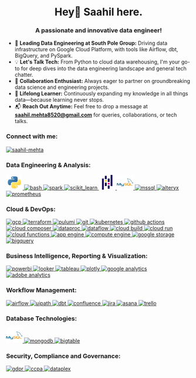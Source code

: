 <h1 align="center">Hey🤗 Saahil here.</h1>
<h3 align="center">A passionate and innovative data engineer!</h3>

- 🎯 **Leading Data Engineering at South Pole Group:** Driving data infrastructure on Google Cloud Platform, with tools like Airflow, dbt, BigQuery, and PySpark.
- 💡 **Let's Talk Tech:** From Python to cloud data warehousing, I'm your go-to for deep dives into the data engineering landscape and general tech chatter.
- 🤝 **Collaboration Enthusiast:** Always eager to partner on groundbreaking data science and engineering projects.
- 🌟 **Lifelong Learner:** Continuously expanding my knowledge in all things data—because learning never stops.
- 📬 **Reach Out Anytime:** Feel free to drop a message at **saahil.mehta8520@gmail.com** for queries, collaborations, or tech talks.

<h3 align="left">Connect with me:</h3>
<p align="left">
<a href="https://linkedin.com/in/saahil-mehta" target="blank"><img align="center" src="https://raw.githubusercontent.com/rahuldkjain/github-profile-readme-generator/master/src/images/icons/Social/linked-in-alt.svg" alt="saahil-mehta" height="30" width="45" /></a>
</p>

<h3 align="left">Data Engineering & Analysis:</h3>
<p align="left">
  <a href="https://www.python.org" target="_blank" rel="noreferrer">
    <img src="https://raw.githubusercontent.com/devicons/devicon/master/icons/python/python-original.svg" alt="python" width="45" height="40"/>
  </a>
  <a href="https://www.gnu.org/software/bash/" target="_blank" rel="noreferrer">
    <img src="https://upload.wikimedia.org/wikipedia/commons/thumb/2/20/Bash_Logo_black_and_white_icon_only.svg/672px-Bash_Logo_black_and_white_icon_only.svg.png" alt="bash" width="45" height="40"/>
  </a>
  <a href="https://spark.apache.org/" target="_blank" rel="noreferrer">
    <img src="https://www.vectorlogo.zone/logos/apache_spark/apache_spark-icon.svg" alt="spark" width="45" height="40"/>
  </a>
  <a href="https://scikit-learn.org/" target="_blank" rel="noreferrer">
    <img src="https://upload.wikimedia.org/wikipedia/commons/0/05/Scikit_learn_logo_small.svg" alt="scikit_learn" width="45" height="40"/>
  </a>
  <a href="https://pandas.pydata.org/" target="_blank" rel="noreferrer">
    <img src="https://raw.githubusercontent.com/devicons/devicon/2ae2a900d2f041da66e950e4d48052658d850630/icons/pandas/pandas-original.svg" alt="pandas" width="45" height="40"/>
  </a>
  <a href="https://www.mysql.com/" target="_blank" rel="noreferrer">
    <img src="https://raw.githubusercontent.com/devicons/devicon/master/icons/mysql/mysql-original-wordmark.svg" alt="mysql" width="45" height="40"/>
  </a>
  <a href="https://www.microsoft.com/en-us/sql-server" target="_blank" rel="noreferrer">
    <img src="https://www.svgrepo.com/show/303229/microsoft-sql-server-logo.svg" alt="mssql" width="45" height="40"/>
  </a>
  <a href="https://www.alteryx.com/" target="_blank" rel="noreferrer">
    <img src="https://upload.wikimedia.org/wikipedia/commons/e/ec/Alteryx_logo.svg" alt="alteryx" width="45" height="40"/>
  </a>
  <a href="https://prometheus.io/docs/prometheus/latest/querying/basics/" target="_blank" rel="noreferrer">
    <img src="https://upload.wikimedia.org/wikipedia/commons/3/38/Prometheus_software_logo.svg" alt="prometheus" width="45" height="40"/>
  </a>
</p>

<h3 align="left">Cloud & DevOps:</h3>
<p align="left">
  <a href="https://cloud.google.com" target="_blank" rel="noreferrer">
    <img src="https://www.vectorlogo.zone/logos/google_cloud/google_cloud-icon.svg" alt="gcp" width="45" height="40"/>
  </a>
  <a href="https://www.terraform.io/" target="_blank" rel="noreferrer">
    <img src="https://www.svgrepo.com/show/376353/terraform.svg" alt="terraform" width="45" height="40"/>
  </a>
  <a href="https://www.pulumi.com/" target="_blank" rel="noreferrer">
    <img src="https://www.pulumi.com/logos/brand/logo-on-white.svg" alt="pulumi" width="45" height="40"/>
  </a>
  <a href="https://git-scm.com/" target="_blank" rel="noreferrer">
    <img src="https://www.svgrepo.com/show/303548/git-icon-logo.svg" alt="git" width="45" height="40"/>
  </a>
  <a href="https://kubernetes.io/" target="_blank" rel="noreferrer">
    <img src="https://www.vectorlogo.zone/logos/kubernetes/kubernetes-icon.svg" alt="kubernetes" width="45" height="40"/>
  </a>
  <a href="https://github.com/features/actions" target="_blank" rel="noreferrer">
    <img src="https://www.svgrepo.com/show/306098/githubactions.svg" alt="github actions" width="45" height="40"/>
  </a>
  <a href="https://cloud.google.com/composer" target="_blank" rel="noreferrer">
    <img src="https://www.svgviewer.dev/static-svgs/474501/cloud-composer.svg" alt="cloud composer" width="45" height="40"/>
  </a>
  <a href="https://cloud.google.com/dataproc" target="_blank" rel="noreferrer">
    <img src="https://www.svgrepo.com/show/375416/dataproc.svg" alt="dataproc" width="45" height="40"/>
  </a>
  <a href="https://cloud.google.com/dataflow" target="_blank" rel="noreferrer">
    <img src="https://www.svgrepo.com/show/375413/dataflow.svg" alt="dataflow" width="45" height="40"/>
  </a>
  <a href="https://cloud.google.com/build" target="_blank" rel="noreferrer">
    <img src="https://www.svgrepo.com/show/375348/cloud-build.svg" alt="cloud build" width="45" height="40"/>
  </a>
  <a href="https://cloud.google.com/run" target="_blank" rel="noreferrer">
    <img src="https://static-00.iconduck.com/assets.00/google-cloud-run-icon-512x460-knkc4eyx.png" alt="cloud run" width="45" height="40"/>
  </a>
  <a href="https://cloud.google.com/functions" target="_blank" rel="noreferrer">
    <img src="https://static-00.iconduck.com/assets.00/google-cloud-functions-icon-512x460-5z61oi5w.png" alt="cloud functions" width="45" height="40"/>
  </a>
  <a href="https://cloud.google.com/appengine" target="_blank" rel="noreferrer">
    <img src="https://www.svgrepo.com/download/375541/app-engine.svg" alt="app engine" width="45" height="40"/>
  </a>
  <a href="https://cloud.google.com/compute" target="_blank" rel="noreferrer">
    <img src="https://www.svgrepo.com/show/375397/compute-engine.svg" alt="compute engine" width="45" height="40"/>
  </a>
  <a href="https://cloud.google.com/storage" target="_blank" rel="noreferrer">
    <img src="https://www.logo.wine/a/logo/Google_Storage/Google_Storage-Logo.wine.svg" alt="google storage" width="45" height="40"/>
  </a>
  <a href="https://cloud.google.com/bigquery" target="_blank" rel="noreferrer">
    <img src="https://cdn.worldvectorlogo.com/logos/google-bigquery-logo-1.svg" alt="bigquery" width="45" height="40"/>
  </a>
</p>

<h3 align="left">Business Intelligence, Reporting & Visualization:</h3>
<p align="left">
  <a href="https://powerbi.microsoft.com/" target="_blank" rel="noreferrer">
    <img src="https://seekvectorlogo.com/wp-content/uploads/2022/02/power-bi-vector-logo-2022.png" alt="powerbi" width="70" height="40"/>
  </a>
  <a href="https://looker.com/" target="_blank" rel="noreferrer">
    <img src="https://upload.wikimedia.org/wikipedia/commons/thumb/4/4c/Looker.svg/1280px-Looker.svg.png" alt="looker" width="80" height="40"/>
  </a>
  <a href="https://www.tableau.com/" target="_blank" rel="noreferrer">
    <img src="https://www.svgrepo.com/show/354427/tableau.svg" alt="tableau" width="60" height="40"/>
  </a>
  <a href="https://plotly.com/" target="_blank" rel="noreferrer">
    <img src="https://upload.wikimedia.org/wikipedia/commons/thumb/8/8a/Plotly-logo.png/1200px-Plotly-logo.png" alt="plotly" width="80" height="40"/>
  </a>
  <a href="https://analytics.google.com/" target="_blank" rel="noreferrer">
    <img src="https://upload.wikimedia.org/wikipedia/commons/thumb/8/89/Logo_Google_Analytics.svg/2560px-Logo_Google_Analytics.svg.png" alt="google analytics" width="80" height="40"/>
  </a>
  <a href="https://business.adobe.com/products/analytics/adobe-analytics.html" target="_blank" rel="noreferrer">
    <img src="https://img.freepik.com/premium-vector/adobe-analytics-dashboard-mobile-application-icon_469489-917.jpg" alt="adobe analytics" width="45" height="40"/>
  </a>
</p>

<h3 align="left">Workflow Management:</h3>
<p align="left">
  <a href="https://airflow.apache.org/" target="_blank" rel="noreferrer">
    <img src="https://upload.wikimedia.org/wikipedia/commons/d/de/AirflowLogo.png" alt="airflow" width="80" height="40"/>
  </a>
  <a href="https://www.uipath.com/" target="_blank" rel="noreferrer">
    <img src="https://logowik.com/content/uploads/images/ui-path7967.jpg" alt="uipath" width="70" height="40"/>
  </a>
  <a href="https://www.getdbt.com/" target="_blank" rel="noreferrer">
    <img src="https://seeklogo.com/images/D/dbt-logo-E4B0ED72A2-seeklogo.com.png" alt="dbt" width="70" height="40"/>
  </a>
  <a href="https://www.atlassian.com/software/confluence" target="_blank" rel="noreferrer">
    <img src="https://download.logo.wine/logo/Confluence_(software)/Confluence_(software)-Logo.wine.png" alt="confluence" width="70" height="40"/>
  </a>
  <a href="https://www.atlassian.com/software/jira" target="_blank" rel="noreferrer">
    <img src="https://banner2.cleanpng.com/20180526/lbx/kisspng-jira-atlassian-confluence-agile-software-developme-5b0a1fcda76e42.4865096615273901576858.jpg" alt="jira" width="80" height="40"/>
  </a>
  <a href="https://asana.com/" target="_blank" rel="noreferrer">
    <img src="https://cdn.worldvectorlogo.com/logos/asana-1.svg" alt="asana" width="70" height="40"/>
  </a>
  <a href="https://trello.com/" target="_blank" rel="noreferrer">
    <img src="https://upload.wikimedia.org/wikipedia/en/archive/8/8c/20210216184933%21Trello_logo.svg" alt="trello" width="70" height="40"/>
  </a>
</p>

<h3 align="left">Database Technologies:</h3>
<p align="left">
  <a href="https://www.mysql.com/" target="_blank" rel="noreferrer">
    <img src="https://raw.githubusercontent.com/devicons/devicon/master/icons/mysql/mysql-original-wordmark.svg" alt="mysql" width="45" height="40"/>
  </a>
  <a href="https://www.mongodb.com/" target="_blank" rel="noreferrer">
    <img src="https://cdn.worldvectorlogo.com/logos/mongodb-icon-2.svg" alt="mongodb" width="45" height="40"/>
  </a>
  <a href="https://cloud.google.com/bigtable" target="_blank" rel="noreferrer">
    <img src="https://www.svgrepo.com/show/375552/bigtable.svg" alt="bigtable" width="45" height="40"/>
  </a>
</p>

<h3 align="left">Security, Compliance and Governance:</h3>
<p align="left">
  <a href="https://gdpr.eu/" target="_blank" rel="noreferrer">
    <img src="https://static.vecteezy.com/system/resources/previews/002/472/896/original/gdpr-general-data-protection-regulation-background-free-vector.jpg" alt="gdpr" width="45" height="40"/>
  </a>
  <a href="https://oag.ca.gov/privacy/ccpa" target="_blank" rel="noreferrer">
    <img src="https://logowik.com/content/uploads/images/ccpa-compliance4381.jpg" alt="ccpa" width="45" height="40"/>
  </a>
  <a href="https://cloud.google.com/dataplex" target="_blank" rel="noreferrer">
    <img src="https://cloud-icons.onemodel.app/gcp/dataplex/dataplex.png" alt="dataplex" width="45" height="40"/>
  </a>
</p>

